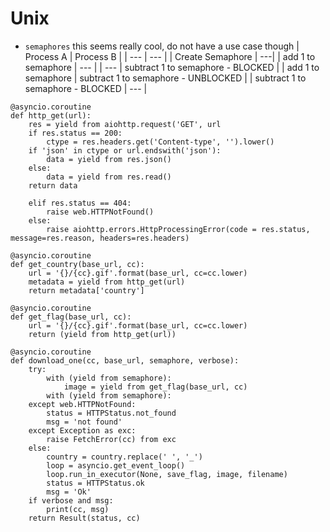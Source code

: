 # Unix
- `semaphores` this seems really cool, do not have a use case though
| Process A | Process B |
| --- | --- |
| Create Semaphore | ---|
| add 1 to semaphore | --- |
| --- | subtract 1 to semaphore - BLOCKED |
| add 1 to semaphore | subtract 1 to semaphore - UNBLOCKED |
| subtract 1 to semaphore - BLOCKED | --- |


```
@asyncio.coroutine
def http_get(url):
    res = yield from aiohttp.request('GET', url
    if res.status == 200:
        ctype = res.headers.get('Content-type', '').lower()
    if 'json' in ctype or url.endswith('json'):
        data = yield from res.json()
    else:
        data = yield from res.read()
    return data

    elif res.status == 404:
        raise web.HTTPNotFound()
    else:
        raise aiohttp.errors.HttpProcessingError(code = res.status, message=res.reason, headers=res.headers)

@asyncio.coroutine
def get_country(base_url, cc):
    url = '{}/{cc}.gif'.format(base_url, cc=cc.lower)
    metadata = yield from http_get(url)
    return metadata['country']

@asyncio.coroutine
def get_flag(base_url, cc):
    url = '{}/{cc}.gif'.format(base_url, cc=cc.lower)
    return (yield from http_get(url))

@asyncio.coroutine
def download_one(cc, base_url, semaphore, verbose):
    try:
        with (yield from semaphore):
            image = yield from get_flag(base_url, cc)
        with (yield from semaphore):
    except web.HTTPNotFound:
        status = HTTPStatus.not_found
        msg = 'not found'
    except Exception as exc:
        raise FetchError(cc) from exc
    else:
        country = country.replace(' ', '_')
        loop = asyncio.get_event_loop()
        loop.run_in_executor(None, save_flag, image, filename)
        status = HTTPStatus.ok
        msg = 'Ok'
    if verbose and msg:
        print(cc, msg)
    return Result(status, cc)
```